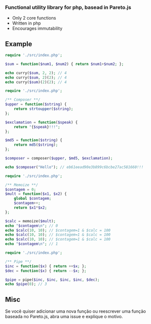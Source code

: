 ### Functional utility library for php, basead in Pareto.js

- Only 2 core functions
- Written in php
- Encourages immutability


## Example

```php
require './src/index.php';

$sum = function($num1, $num2) { return $num1+$num2; };

echo curry($sum, 2, 2); // 4
echo curry($sum, 2)(2); // 4
echo curry($sum)(2)(2); // 4
```

```php
require './src/index.php';

/** Composer **/
$upper = function($string) {
	return strtoupper($string);
};

$exclamation = function($speak) {
	return "{$speak}!!!";
};

$md5 = function($string) {
	return md5($string);
};

$composer = composer($upper, $md5, $exclamation);

echo $composer("Hello"); // eb61eead90e3b899c6bcbe27ac581660!!!
```

```php
require './src/index.php';

/** Memoize **/
$contagem = 0;
$mult = function($x1, $x2) {
	global $contagem;
	$contagem++;
	return $x1*$x2;
};

$calc = memoize($mult);
echo "$contagem\n"; // 0
echo $calc(10, 10); // $contagem=1 & $calc = 100
echo $calc(10, 10); // $contagem=1 & $calc = 100
echo $calc(10, 10); // $contagem=1 & $calc = 100
echo "$contagem\n"; // 1
```

```php
require './src/index.php';

/** Pipe **/
$inc = function($x) { return ++$x; };
$dec = function($x) { return --$x; };

$pipe = pipe($inc, $inc, $inc, $inc, $dec);
echo $pipe(0); // 3
```

## Misc
Se você quiser adicionar uma nova função ou reescrever uma função baseada no Pareto.js, abra uma issue e explique o motivo.
